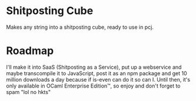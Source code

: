 # Shitposting Cube
Makes any string into a shitposting cube, ready to use in pcj. 

# Roadmap
I'll make it into SaaS (Shitposting as a Service), put up a webservice and maybe transcompile it to JavaScript, post it as an npm package and get 10 million downloads a day because if is-even can do it so can I. Until then, it's only available in OCaml Enterprise Edition&trade;, so enjoy and don't forget to spam "lol no hkts"
